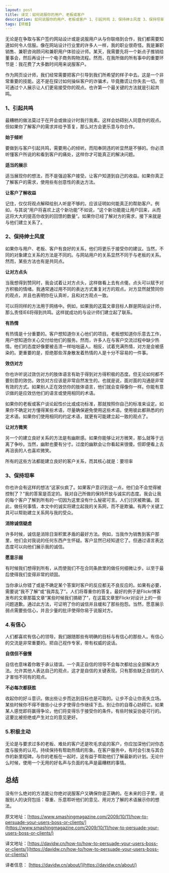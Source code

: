 ```yaml
---
layout: post
title: 译文：如何说服你的用户、老板或客户
description: 如何说服你的用户、老板或客户 1、引起共鸣 2、保持绅士风度 3、保持坦率 4.有信心 5.积极主动
tags: [转载]
---
```


无论是在争取与客户签约网站设计或是说服用户从与你联络到合作，我们都需要知道如何令人信服。像在网站设计行业里的许多人一样，我的职业很奇怪。我是兼职销售、兼职咨询顾问和兼职用户体验设计师。某天，我需要先将一个新点子推销给董事会，然后再设计一个电子商务购物流程。然而，在我所做的所有事中的重要环节是：我花费了大多数时间用来说服客户。

作为网页设计师，我们经常需要把客户引导到我们所希望的样子中去。这是一个非常重要的技能。这不是在探讨如何操纵客户的诈骗术，毕竟撒谎让你失去一切。但可通过个人展示让人们更易接受你的观点。也许第一个最关键的方法就是引起共鸣。

### 1、引起共鸣

最糟糕的做法莫过于在开会或做设计时我行我素。这样会妨碍别人同意你的观点。但如果你了解客户的需求并给予答复，那么对方会更乐意与你合作。

**始于倾听**

要做到与客户引起共鸣，需要用心的倾听。而阳奉阴违的听显然是不够的。你必须听懂客户所说的和看到客户的痛处，这样你才可能真正的解决问题。

**适当的展示**

适当展现你的想法，而不是强迫客户接受。让客户知道到自己的收益。如果你真正了解客户的需求，使用些有创意性的表达方法。

**让客户了解收益**

记住，仅仅将观点解释给别人听是不够的。应该证明如何能真正的帮助客户。例如，与其说“用户将喜欢上这个新功能”不如说，“这个新功能能让用户回来，从而这将大大的提高你收到的回馈的数量”。如果你已经了解对方的需求，接下来就是与他们建立关系了。

### 2、保持绅士风度

如果你与用户、老板、客户有良好的关系，他们将更乐于接受你的建议。当然，不同的对象建立关系的方法是不同的。与网站用户的关系显然不同于与老板的关系。然而，某些方法也有是共同点。

**让对方点头**

当我想得到赞同时，我会试着让对方点头，这样做看上去有点傻。点头可以赋予对方积极的情绪。我通常通过用不同的表达方式重复对方的观点。对方显然就赞同你的观点，并且也表明你在认真听，且和对方观点一致。

可以将同样的方法用于网络中。例如，如果我的这篇文章目标人群是网站设计师，那么责怪IE6将得到共鸣。这样就成功的与设计师们建立起了联系。

**有热情**

有热情是十分重要的。客户想知道你关心他们的项目。老板想知道你乐意去工作，用户想知道你关心交付给他们的服务。然而，许多人在与客户交流过程中缺少热情。他们的态度好像要被击溃一样咄咄逼人。相反，试着充满热情，对方是会被感染的。更重要的是，拒绝那些浑身散发着热情的人是十分不容易的一件事。

**效仿对方**

你也许听说过效仿对方的肢体语言有助于得到对方得积极的态度。但无论如何都不要刻意的效仿。效仿对方应该是非常自然发生的。也就是说，面对面的沟通是非常有效的方式。如果别人正在效仿你的肢体语言，他们就会变得像你一样。你能有意识做的是应效仿他们的语言或使用相同的术语。

如果你的老板或客户谈论起性价比或成功标准，那就按照你自己的标准来设定。如果你不确定对方懂得某些术语，尽量确保避免使用这些术语。使用彼此都熟悉的约定术语。如果你们使用相同的约定术语，就更有可能建立起一致的观点了。

**让对方微笑**

另一个的建立良好关系的方法是有幽默感。如果你能够让对方微笑，那么就等于远离了争吵。当然，幽默也要有分寸。过度的幽默会让你看起来很傻。但即便看上去再沮丧的人也喜欢微笑。

所有的这些方法都能建立良好的客户关系，而其核心就是：要坦率

### 3、保持坦率

你也许会有这样的想法“这家伙疯了。如果客户意识到这一点，他们会不会觉得被控制了？”我的答案是否定的。我对自己所做的保持开放与诚实的态度。我会让我的每个客户了解到所有的一切因为这里没有什么秘密可言。人们讨厌被欺骗。因此，做任何事情，本文中的诚实将建立起我的关系网，而不是欺骗。有两个关键工具可以帮助建立关系网与我的受众。

**消除诚信疑虑**

许多时候，诚信是消除日渐积累矛盾的最好方法。例如，当我作为销售到客户那里，他们会对我说的任何东西产生怀疑。客户显然已经知道它了。但通过语言表达态度可以向他们展示我的诚信。

**愿意示弱**

有时候我们想得到所有，从而使我们不在合同条款里的做任何细微让步。以至于最后使得我们变得非常的顽固。

当你承认你错了或是不确定某个答案时客户的反应都无不良反应的。如果有必要，需要说“我不了解”或“我弄乱了”。人们将尊重你的答复。最好的例子是Flickr博客发布的文章那篇文章“某些时候我们搞砸了”，在这篇文章里Flickr对设计上的一些问题道歉。通过此方法，可证明了你的诚信并且缓和了那些抱怨。当然，愿意展示弱点需要些信心，并且少量的批评使得你易于说服对方。

### 4.有信心

人们都喜欢有信心的领导。我们跟随那些有明确的目标与有信心的那些人。有信心的交流是非常重要的。把自己视作专家，带有权威的说话。

**自信但不傲慢**

自信也意味着你敢于承认错误。一个真正自信的领导不会每次都给出全部解决方法。允许其他人表达自己的观点，这才是自信的关键表现。只有那些缺乏自信的人才害怕不同有的观点。

**不必每次都获胜**

收起你的好斗意识。做出些让步而达到目标也是可取的。让步不会让你丢失立场。某些时候你不得不做些小让步才使得合作继续下去。别让你的自尊心妨碍它。如果某人感觉即将赢得争论，他们将变得乐于接受你的条件。有些时候妥协是可行的。这要比被拒绝或产生对立的意见更好。

### 5.积极主动

无论是与要求过多的老板、难处的客户还是吹毛求疵的客户，你应加深他们对你态度与服务的认可。持续保持有帮助热情的形象。在客户服务中，有时会引发与其合作的新里程碑。与你的老板在一起时，这有益于帮助他们了解最新的计划。无论什么时候，使用一个无用的好名声与负面的名声是最糟糕的事情。

## 总结 ##

没有什么绝对的方法能让你绝对说服客户又确保你是正确的。在未来的日子里，说服别人的诀窍包括：尊重、乐意聆听他们的意见、用对方了解的术语展示你的想法。

原文地址：[https://www.smashingmagazine.com/2009/10/11/how-to-persuade-your-users-boss-or-clients/](https://www.smashingmagazine.com/2009/10/11/how-to-persuade-your-users-boss-or-clients/)

译文地址：[https://davidw.cn/how-to/how-to-persuade-your-users-boss-or-clients/](https://davidw.cn/how-to/how-to-persuade-your-users-boss-or-clients/)

译者信息： [https://davidw.cn/about/](https://davidw.cn/about/)


